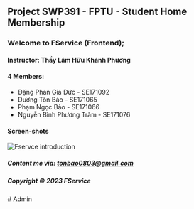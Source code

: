 ## Project SWP391 - FPTU - Student Home Membership

### Welcome to FService (Frontend);

#### Instructor: Thầy Lâm Hữu Khánh Phương

#### 4 Members:

- Đặng Phan Gia Đức - SE171092
- Dương Tôn Bảo - SE171065
- Phạm Ngọc Bảo - SE171066
- Nguyễn Bình Phương Trâm - SE171076

#### Screen-shots

![Fservce introduction](https://github.com/duongbao0803/SWP391_FService/blob/main/screenshots/introShot.png?raw=true)

##### Content me via: tonbao0803@gmail.com

##### Copyright &#169; 2023 FService
#   A d m i n  
 